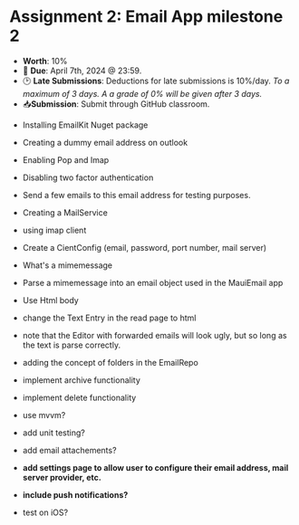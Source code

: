 # Assignment 2: Email App milestone 2

* **Worth**: 10%
* 📅 **Due**: April 7th, 2024 @ 23:59.
* 🕑 **Late Submissions**: Deductions for late submissions is 10%/day. 
  *To a maximum of 3 days. A a grade of 0% will be given after 3 days.*
* 📥**Submission**: Submit through GitHub classroom.





- Installing EmailKit Nuget package
- Creating a dummy email address on outlook
- Enabling Pop and Imap 
- Disabling two factor authentication
- Send a few emails to this email address for testing purposes.





- Creating a MailService
- using imap client
- Create a CientConfig (email, password, port number, mail server)
- What's a mimemessage
- Parse a mimemessage into an email object used in the MauiEmail app
- Use Html body 
- change the Text Entry in the read page to html
- note that the Editor with forwarded emails will look ugly, but so long as the text is parse correctly.
- adding the concept of folders in the EmailRepo
- implement archive functionality
- implement delete functionality



- use mvvm?
- add unit testing?
- add email attachements?
- **add settings page to allow user to configure their email address, mail server provider, etc.**
- **include push notifications?**
- test on iOS?

